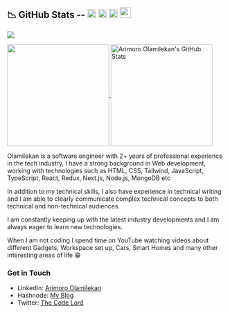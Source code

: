 ##	&#x1F4C9; GitHub Stats -- [<img src='https://cdn.jsdelivr.net/npm/simple-icons@3.0.1/icons/linkedin.svg' alt='linkedin' height='20'>](https://www.linkedin.com/in/arimoroolamilekan/) [<img src='https://cdn.jsdelivr.net/npm/simple-icons@3.0.1/icons/instagram.svg' alt='instagram' height='20'>](https://www.instagram.com/arimoro_olamilekan/?hl=en/) [<img src='https://cdn.jsdelivr.net/npm/simple-icons@3.0.1/icons/twitter.svg' alt='twitter' height='20'>](https://twitter.com/TheCodeLord) [<img src='https://cdn.jsdelivr.net/npm/simple-icons@3.0.1/icons/dev-dot-to.svg' alt='website' height='25'>](https://dev.to/lexitar32)

![](https://visitor-badge.laobi.icu/badge?page_id=lexitar32)

<a href="https://github.com/Lexitar32/lexitar32">
  <img height="235px" align="center" src="https://github-readme-stats.vercel.app/api/top-langs/?username=Lexitar32&hide=java&title_color=ffffff&text_color=c9cacc&icon_color=2bbc8a&bg_color=1d1f21" />
</a>
<a href="https://github.com/Lexitar32/lexitar32">
  <img height="235px" align="center" src="https://github-readme-stats.vercel.app/api?username=Lexitar32&show_icons=true&line_height=27&count_private=true&title_color=ffffff&text_color=c9cacc&icon_color=2bbc8a&bg_color=1d1f21" alt="Arimoro Olamilekan's GitHub Stats" />
</a>  

<!--- My name is ##Arimoro Olamilekan Ezekiel##, and --->
Olamilekan is a software engineer with 2+ years of professional experience in the tech industry, I have a strong background in Web development, working with technologies such as HTML, CSS, Tailwind, JavaScript, TypeScript, React, Redux, Next.js, Node.js, MongoDB etc

In addition to my technical skills, I also have experience in technical writing and I am able to clearly communicate complex technical concepts to both technical and non-technical audiences. 

I am constantly keeping up with the latest industry developments and I am always eager to learn new technologies.

When I am not coding I spend time on YouTube watching videos about different Gadgets, Workspace set up, Cars, Smart Homes and many other interesting areas of life 😁

### Get in Touch
* LinkedIn: [Arimoro Olamilekan](https://www.linkedin.com/in/arimoroolamilekan/)
* Hashnode: [My Blog](https://lexitarblog.hashnode.dev/)
* Twitter: [The Code Lord](https://twitter.com/TheCodeLord)
